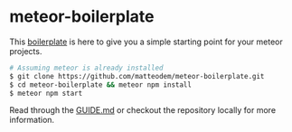 # meteor-boilerplate

This [boilerplate](http://meteor-boilerplate.surge.sh/) is here to give you a simple starting point for your meteor projects.

```sh
# Assuming meteor is already installed
$ git clone https://github.com/matteodem/meteor-boilerplate.git
$ cd meteor-boilerplate && meteor npm install
$ meteor npm start
```

Read through the [GUIDE.md](https://github.com/matteodem/meteor-boilerplate/blob/master/GUIDE.md) or checkout the repository locally for more information.
